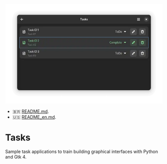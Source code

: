 ![Task application made with Python and Gtk 4](../../docs/images/examples/tasks/python-gtk-4-pygobject-tasks-app.webp "Task application made with Python and Gtk 4")

- 🇧🇷 [README.md](./README.md).
- 🇺🇸 [README_en.md](./README_en.md).

# Tasks

Sample task applications to train building graphical interfaces with Python and Gtk 4.
